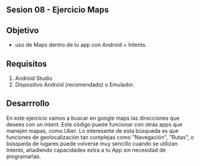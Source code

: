 ## Sesion 08 - Ejercicio Maps

## Objetivo 
 - uso de Maps dentro de tu app con Android + Intents. 

## Requisitos
1. Android Studio
2. Dispositivo Android (recomendado) o Emulador.

## Desarrrollo
En este ejercicio vamos a buscar en google maps las direcciones que desees con un intent. Este código puede funcionar con otras apps que manejen mapas, como Uber. Lo interesante de esta búsqueda es que funciones de geolocalización tan complejas como "Navegación", "Rutas", o búsqueda de lugares puede volverse muy sencillo cuando se utilizan Intents, añadiendo capacidades extra a tu App sin necesidad de programarlas. 
